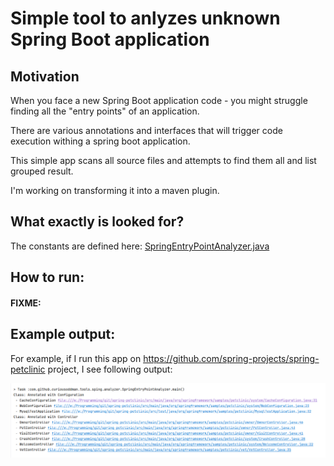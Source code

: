 # Simple tool to anlyzes unknown Spring Boot application

## Motivation

When you face a new Spring Boot application code - you might struggle finding all the "entry points" of an application.

There are various annotations and interfaces that will trigger code execution withing a spring boot application.

This simple app scans all source files and attempts to find them all and list grouped result.

I'm working on transforming it into a maven plugin. 

## What exactly is looked for?

The constants are defined here: [SpringEntryPointAnalyzer.java](src/main/java/com/github/curiousoddman/tools/sping/analyzer/SpringEntryPointAnalyzer.java)

## How to run:

 #### FIXME:

## Example output:

For example, if I run this app on https://github.com/spring-projects/spring-petclinic project, I see following output:

![docs/img.png](docs/img.png)



